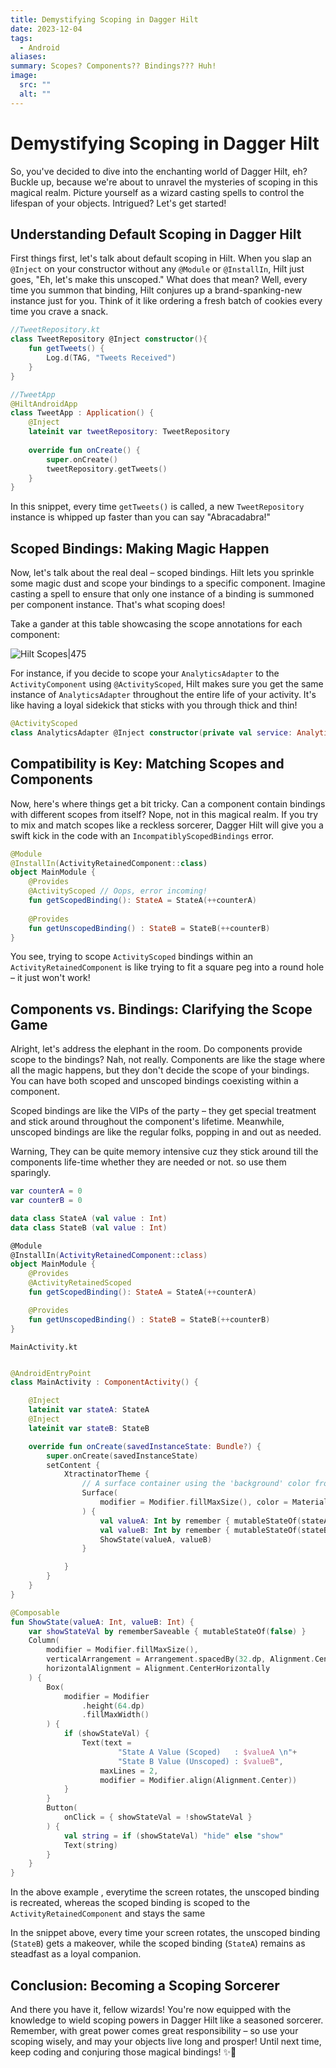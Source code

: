 ```yaml
---
title: Demystifying Scoping in Dagger Hilt
date: 2023-12-04
tags:
  - Android
aliases: 
summary: Scopes? Components?? Bindings??? Huh!
image:
  src: ""
  alt: ""
---
```


# Demystifying Scoping in Dagger Hilt

So, you've decided to dive into the enchanting world of Dagger Hilt, eh? Buckle up, because we're about to unravel the mysteries of scoping in this magical realm. Picture yourself as a wizard casting spells to control the lifespan of your objects. Intrigued? Let's get started!

## Understanding Default Scoping in Dagger Hilt

First things first, let's talk about default scoping in Hilt. When you slap an `@Inject` on your constructor without any `@Module` or `@InstallIn`, Hilt just goes, "Eh, let's make this unscoped." What does that mean? Well, every time you summon that binding, Hilt conjures up a brand-spanking-new instance just for you. Think of it like ordering a fresh batch of cookies every time you crave a snack. 

```kotlin
//TweetRepository.kt
class TweetRepository @Inject constructor(){  
    fun getTweets() {  
        Log.d(TAG, "Tweets Received")  
    }  
}

//TweetApp
@HiltAndroidApp  
class TweetApp : Application() {  
    @Inject  
    lateinit var tweetRepository: TweetRepository  
  
    override fun onCreate() {  
        super.onCreate()  
        tweetRepository.getTweets()  
    }  
}
```

In this snippet, every time `getTweets()` is called, a new `TweetRepository` instance is whipped up faster than you can say "Abracadabra!"

## Scoped Bindings: Making Magic Happen

Now, let's talk about the real deal – scoped bindings. Hilt lets you sprinkle some magic dust and scope your bindings to a specific component. Imagine casting a spell to ensure that only one instance of a binding is summoned per component instance. That's what scoping does!

Take a gander at this table showcasing the scope annotations for each component:

![Hilt Scopes|475](https://i.imgur.com/cZJN8eb.png)

For instance, if you decide to scope your `AnalyticsAdapter` to the `ActivityComponent` using `@ActivityScoped`, Hilt makes sure you get the same instance of `AnalyticsAdapter` throughout the entire life of your activity. It's like having a loyal sidekick that sticks with you through thick and thin!

```kotlin
@ActivityScoped  
class AnalyticsAdapter @Inject constructor(private val service: AnalyticsService) { ... }
```

## Compatibility is Key: Matching Scopes and Components

Now, here's where things get a bit tricky. Can a component contain bindings with different scopes from itself? Nope, not in this magical realm. If you try to mix and match scopes like a reckless sorcerer, Dagger Hilt will give you a swift kick in the code with an `IncompatiblyScopedBindings` error. 

```kotlin
@Module  
@InstallIn(ActivityRetainedComponent::class)  
object MainModule {  
    @Provides  
    @ActivityScoped // Oops, error incoming!  
    fun getScopedBinding(): StateA = StateA(++counterA)  
  
    @Provides  
    fun getUnscopedBinding() : StateB = StateB(++counterB)  
}
```

You see, trying to scope `ActivityScoped` bindings within an `ActivityRetainedComponent` is like trying to fit a square peg into a round hole – it just won't work!

## Components vs. Bindings: Clarifying the Scope Game

Alright, let's address the elephant in the room. Do components provide scope to the bindings? Nah, not really. Components are like the stage where all the magic happens, but they don't decide the scope of your bindings. You can have both scoped and unscoped bindings coexisting within a component. 

Scoped bindings are like the VIPs of the party – they get special treatment and stick around throughout the component's lifetime. Meanwhile, unscoped bindings are like the regular folks, popping in and out as needed.

Warning, They can be quite memory intensive cuz they stick around till the components life-time whether they are needed or not. so use them sparingly.


```kotlin
var counterA = 0
var counterB = 0

data class StateA (val value : Int)
data class StateB (val value : Int)

@Module
@InstallIn(ActivityRetainedComponent::class)
object MainModule {
    @Provides
    @ActivityRetainedScoped
    fun getScopedBinding(): StateA = StateA(++counterA)

    @Provides
    fun getUnscopedBinding() : StateB = StateB(++counterB)
}


```

`MainActivity.kt`
```kotlin

@AndroidEntryPoint
class MainActivity : ComponentActivity() {

    @Inject
    lateinit var stateA: StateA
    @Inject
    lateinit var stateB: StateB

    override fun onCreate(savedInstanceState: Bundle?) {
        super.onCreate(savedInstanceState)
        setContent {
            XtractinatorTheme {
                // A surface container using the 'background' color from the theme
                Surface(
                    modifier = Modifier.fillMaxSize(), color = MaterialTheme.colorScheme.background
                ) {
                    val valueA: Int by remember { mutableStateOf(stateA.value) }
                    val valueB: Int by remember { mutableStateOf(stateB.value) }
                    ShowState(valueA, valueB)
                }

            }
        }
    }
}

@Composable
fun ShowState(valueA: Int, valueB: Int) {
    var showStateVal by rememberSaveable { mutableStateOf(false) }
    Column(
        modifier = Modifier.fillMaxSize(),
        verticalArrangement = Arrangement.spacedBy(32.dp, Alignment.CenterVertically),
        horizontalAlignment = Alignment.CenterHorizontally
    ) {
        Box(
            modifier = Modifier
                .height(64.dp)
                .fillMaxWidth()
        ) {
            if (showStateVal) {
                Text(text =
                        "State A Value (Scoped)   : $valueA \n"+
                        "State B Value (Unscoped) : $valueB",
                    maxLines = 2,
                    modifier = Modifier.align(Alignment.Center))
            }
        }
        Button(
            onClick = { showStateVal = !showStateVal }
        ) {
            val string = if (showStateVal) "hide" else "show"
            Text(string)
        }
    }
}

```

In the above example , everytime the screen rotates, the unscoped binding is recreated, whereas the scoped binding is scoped to the `ActivityRetainedComponent` and stays the same

In the snippet above, every time your screen rotates, the unscoped binding (`StateB`) gets a makeover, while the scoped binding (`StateA`) remains as steadfast as a loyal companion.

## Conclusion: Becoming a Scoping Sorcerer

And there you have it, fellow wizards! You're now equipped with the knowledge to wield scoping powers in Dagger Hilt like a seasoned sorcerer. Remember, with great power comes great responsibility – so use your scoping wisely, and may your objects live long and prosper! Until next time, keep coding and conjuring those magical bindings! ✨🔮